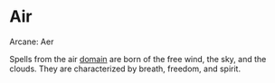 # Air

Arcane: Aer

Spells from the air [domain](!Domain%20Index.md) are born of the free wind, the sky, and the clouds. They are characterized by breath, freedom, and spirit. 